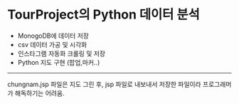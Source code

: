 # TourProject의 Python 데이터 분석
* MonogoDB에 데이터 저장
* csv 데이터 가공 및 시각화
* 인스타그램 자동화 크롤링 및 저장
* Python 지도 구현 (팝업,마커..)

* * *
chungnam.jsp 파일은 지도 그린 후, jsp 파일로 내보내서 저장한 파일이라 프로그래머가 해독하기는 어려움.

